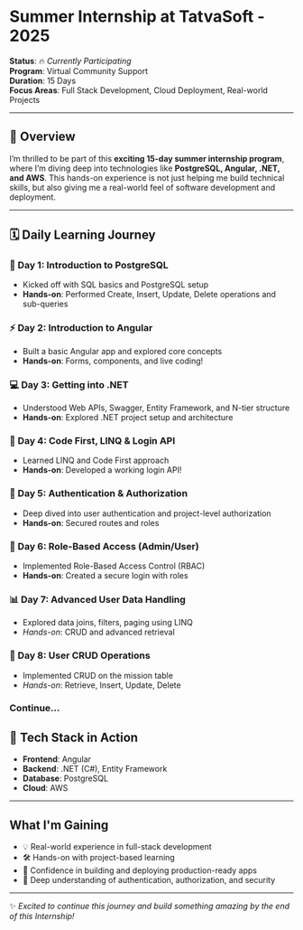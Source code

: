 #  Summer Internship at TatvaSoft - 2025

**Status**: 🔥 *Currently Participating*  
**Program**: Virtual Community Support  
**Duration**: 15 Days  
**Focus Areas**: Full Stack Development, Cloud Deployment, Real-world Projects

---

## 🎯 Overview

I’m thrilled to be part of this **exciting 15-day summer internship program**, where I’m diving deep into technologies like **PostgreSQL, Angular, .NET, and AWS**. This hands-on experience is not just helping me build technical skills, but also giving me a real-world feel of software development and deployment.

---

## 🗓️ Daily Learning Journey

### 🌟 Day 1: Introduction to PostgreSQL
- Kicked off with SQL basics and PostgreSQL setup
- **Hands-on**: Performed Create, Insert, Update, Delete operations and sub-queries

### ⚡ Day 2: Introduction to Angular
- Built a basic Angular app and explored core concepts
- **Hands-on**: Forms, components, and live coding!

### 💻 Day 3: Getting into .NET
- Understood Web APIs, Swagger, Entity Framework, and N-tier structure
- **Hands-on**: Explored .NET project setup and architecture

### 🧠 Day 4: Code First, LINQ & Login API
- Learned LINQ and Code First approach
- **Hands-on**: Developed a working login API!

### 🔐 Day 5: Authentication & Authorization
- Deep dived into user authentication and project-level authorization
- **Hands-on**: Secured routes and roles

### 👥 Day 6: Role-Based Access (Admin/User)
- Implemented Role-Based Access Control (RBAC)
- **Hands-on**: Created a secure login with roles

### 📊 Day 7: Advanced User Data Handling
- Explored data joins, filters, paging using LINQ
- *Hands-on*: CRUD and advanced retrieval

### 🧩 Day 8: User CRUD Operations
- Implemented CRUD on the mission table
- *Hands-on*: Retrieve, Insert, Update, Delete


### Continue...

## 🧰 Tech Stack in Action
- **Frontend**: Angular
- **Backend**: .NET (C#), Entity Framework
- **Database**: PostgreSQL
- **Cloud**: AWS

---

##  What I'm Gaining
- 💡 Real-world experience in full-stack development  
- 🛠️ Hands-on with project-based learning  
- 🚀 Confidence in building and deploying production-ready apps  
- 🔐 Deep understanding of authentication, authorization, and security

---

✨ *Excited to continue this journey and build something amazing by the end of this Internship!*

